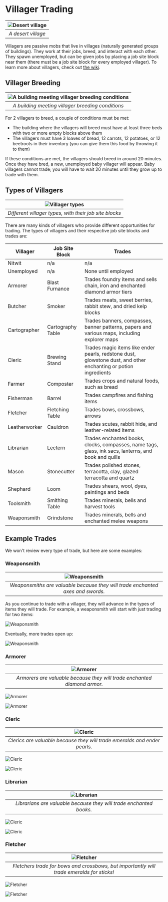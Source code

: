 # Villager Trading

| ![Desert village](images/desert-village.png) |
|:--:|
| *A desert village* |

Villagers are passive mobs that live in villages (naturally generated groups of buildings). They work at their jobs, breed, and interact with each other. They spawn unemployed, but can be given jobs by placing a job site block near them (there must be a job site block for every employed villager). To learn more about villagers, check out [the wiki](https://minecraft.fandom.com/wiki/Villager).

## Villager Breeding

| ![A building meeting villager breeding conditions](images/breeding-conditions.png) |
|:--:|
| *A building meeting villager breeding conditions* |

For 2 villagers to breed, a couple of conditions must be met:
* The building where the villagers will breed must have at least three beds with two or more empty blocks above them
* The villagers must have 3 loaves of bread, 12 carrots, 12 potatoes, or 12 beetroots in their inventory (you can give them this food by throwing it to them)

If these conditions are met, the villagers should breed in around 20 minutes. Once they have bred, a new, unemployed baby villager will appear. Baby villagers cannot trade; you will have to wait 20 minutes until they grow up to trade with them.

## Types of Villagers

| ![Villager types](images/trading-1.png) |
|:--:|
| *Different villager types, with their job site blocks* |

There are many kinds of villagers who provide different opportunities for trading. The types of villagers and their respective job site blocks and trades are:

| Villager    | Job Site Block   | Trades |
| ----------- | ---------------- | ---- |
|Nitwit       | n/a              | n/a |
|Unemployed   | n/a              | None until employed |
|Armorer      | Blast Furnance   | Trades foundry items and sells chain, iron and enchanted diamond armor tiers|
|Butcher      | Smoker           | Trades meats, sweet berries, rabbit stew, and dried kelp blocks |
|Cartographer | Cartography Table| Trades banners, compasses, banner patterns, papers and various maps, including explorer maps|
|Cleric       | Brewing Stand    | Trades magic items like ender pearls, redstone dust, glowstone dust, and other enchanting or potion ingredients|
|Farmer       | Composter        | Trades crops and natural foods, such as bread|
|Fisherman    | Barrel           | Trades campfires and fishing items|
|Fletcher     | Fletching Table  | Trades bows, crossbows, arrows|
|Leatherworker| Cauldron         | Trades scutes, rabbit hide, and leather-related items|
|Librarian    | Lectern          | Trades enchanted books, clocks, compasses, name tags, glass, ink sacs, lanterns, and book and quills|
|Mason        | Stonecutter      | Trades polished stones, terracotta, clay, glazed terracotta and quartz|
|Shephard     | Loom             | Trades shears, wool, dyes, paintings and beds|
|Toolsmith    | Smithing Table   | Trades minerals, bells and harvest tools|
|Weaponsmith  | Grindstone       | Trades minerals, bells and enchanted melee weapons|

## Example Trades

We won't review every type of trade, but here are some examples:

### Weaponsmith

| ![Weaponsmith](images/Plains_Weaponsmith.png) |
|:--:|
| *Weaponsmiths are valuable because they will trade enchanted axes and swords.* |

As you continue to trade with a villager, they will advance in the types of items they will trade. For example, a weaponsmith will start with just trading for two items:

![Weaponsmith](images/trading-weaponsmith-0.png)

Eventually, more trades open up:

![Weaponsmith](images/trading-weaponsmith-1.png)

### Armorer

| ![Armorer](images/Plains_Armorer.png) |
|:--:|
| *Armorers are valuable because they will trade enchanted diamond armor.* |

![Armorer](images/trading-armorer-0.png)

![Armorer](images/trading-armorer-1.png)

### Cleric

| ![Cleric](images/Plains_Cleric.png) |
|:--:|
| *Clerics are valuable because they will trade emeralds and ender pearls.* |

![Cleric](images/trading-cleric-0.png)

![Cleric](images/trading-cleric-1.png)

### Librarian

| ![Librarian](images/Plains_Librarian.png) |
|:--:|
| *Librarians are valuable because they will trade enchanted books.* |

![Cleric](images/trading-cleric-0.png)

![Cleric](images/trading-cleric-1.png)

### Fletcher

| ![Fletcher](images/Plains_Fletcher.png) |
|:--:|
| *Fletchers trade for bows and crossbows, but importantly will trade emeralds for sticks!* |

![Fletcher](images/trading-fletcher-0.png)

![Fletcher](images/trading-fletcher-1.png)
